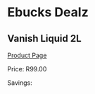 
# Ebucks Dealz
## Vanish Liquid 2L
[Product Page](https://www.ebucks.com/web/shop/productSelected.do?prodId=1133380450&catId=908586136)

Price: R99.00

Savings: 


	